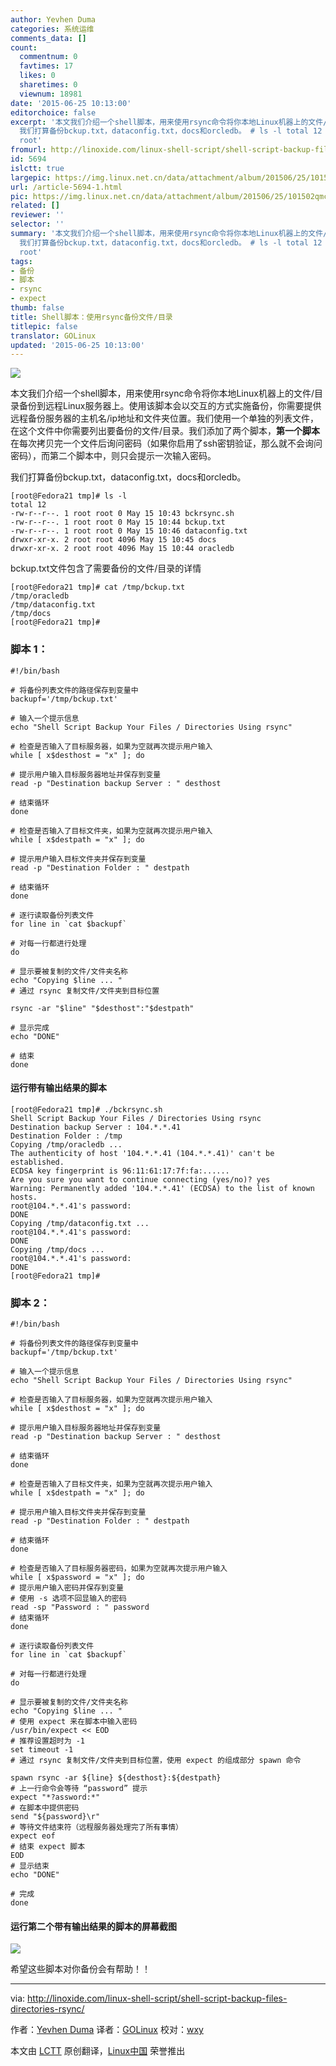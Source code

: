 ```yaml
---
author: Yevhen Duma
categories: 系统运维
comments_data: []
count:
  commentnum: 0
  favtimes: 17
  likes: 0
  sharetimes: 0
  viewnum: 18981
date: '2015-06-25 10:13:00'
editorchoice: false
excerpt: '本文我们介绍一个shell脚本，用来使用rsync命令将你本地Linux机器上的文件/目录备份到远程Linux服务器上。使用该脚本会以交互的方式实施备份，你需要提供远程备份服务器的主机名/ip地址和文件夹位置。我们使用一个单独的列表文件，在这个文件中你需要列出要备份的文件/目录。我们添加了两个脚本，第一个脚本在每次拷贝完一个文件后询问密码（如果你启用了ssh密钥验证，那么就不会询问密码），而第二个脚本中，则只会提示一次输入密码。
  我们打算备份bckup.txt，dataconfig.txt，docs和orcledb。 # ls -l total 12 -rw-r--r--. 1 root
  root'
fromurl: http://linoxide.com/linux-shell-script/shell-script-backup-files-directories-rsync/
id: 5694
islctt: true
largepic: https://img.linux.net.cn/data/attachment/album/201506/25/101502qmc0s2og00rm20q0.png
url: /article-5694-1.html
pic: https://img.linux.net.cn/data/attachment/album/201506/25/101502qmc0s2og00rm20q0.png.thumb.jpg
related: []
reviewer: ''
selector: ''
summary: '本文我们介绍一个shell脚本，用来使用rsync命令将你本地Linux机器上的文件/目录备份到远程Linux服务器上。使用该脚本会以交互的方式实施备份，你需要提供远程备份服务器的主机名/ip地址和文件夹位置。我们使用一个单独的列表文件，在这个文件中你需要列出要备份的文件/目录。我们添加了两个脚本，第一个脚本在每次拷贝完一个文件后询问密码（如果你启用了ssh密钥验证，那么就不会询问密码），而第二个脚本中，则只会提示一次输入密码。
  我们打算备份bckup.txt，dataconfig.txt，docs和orcledb。 # ls -l total 12 -rw-r--r--. 1 root
  root'
tags:
- 备份
- 脚本
- rsync
- expect
thumb: false
title: Shell脚本：使用rsync备份文件/目录
titlepic: false
translator: GOLinux
updated: '2015-06-25 10:13:00'
---
```


![](/data/attachment/album/201506/25/101502qmc0s2og00rm20q0.png)


本文我们介绍一个shell脚本，用来使用rsync命令将你本地Linux机器上的文件/目录备份到远程Linux服务器上。使用该脚本会以交互的方式实施备份，你需要提供远程备份服务器的主机名/ip地址和文件夹位置。我们使用一个单独的列表文件，在这个文件中你需要列出要备份的文件/目录。我们添加了两个脚本，**第一个脚本**在每次拷贝完一个文件后询问密码（如果你启用了ssh密钥验证，那么就不会询问密码），而第二个脚本中，则只会提示一次输入密码。


我们打算备份bckup.txt，dataconfig.txt，docs和orcledb。



```
[root@Fedora21 tmp]# ls -l
total 12
-rw-r--r--. 1 root root 0 May 15 10:43 bckrsync.sh
-rw-r--r--. 1 root root 0 May 15 10:44 bckup.txt
-rw-r--r--. 1 root root 0 May 15 10:46 dataconfig.txt
drwxr-xr-x. 2 root root 4096 May 15 10:45 docs
drwxr-xr-x. 2 root root 4096 May 15 10:44 oracledb

```

bckup.txt文件包含了需要备份的文件/目录的详情



```
[root@Fedora21 tmp]# cat /tmp/bckup.txt
/tmp/oracledb
/tmp/dataconfig.txt
/tmp/docs
[root@Fedora21 tmp]#

```

### 脚本 1：



```
#!/bin/bash

# 将备份列表文件的路径保存到变量中
backupf='/tmp/bckup.txt'

# 输入一个提示信息
echo "Shell Script Backup Your Files / Directories Using rsync"

# 检查是否输入了目标服务器，如果为空就再次提示用户输入
while [ x$desthost = "x" ]; do

# 提示用户输入目标服务器地址并保存到变量
read -p "Destination backup Server : " desthost

# 结束循环
done

# 检查是否输入了目标文件夹，如果为空就再次提示用户输入
while [ x$destpath = "x" ]; do

# 提示用户输入目标文件夹并保存到变量
read -p "Destination Folder : " destpath

# 结束循环
done

# 逐行读取备份列表文件
for line in `cat $backupf`

# 对每一行都进行处理
do

# 显示要被复制的文件/文件夹名称
echo "Copying $line ... "
# 通过 rsync 复制文件/文件夹到目标位置

rsync -ar "$line" "$desthost":"$destpath"

# 显示完成
echo "DONE"

# 结束
done

```

#### 运行带有输出结果的脚本



```
[root@Fedora21 tmp]# ./bckrsync.sh
Shell Script Backup Your Files / Directories Using rsync
Destination backup Server : 104.*.*.41
Destination Folder : /tmp
Copying /tmp/oracledb ...
The authenticity of host '104.*.*.41 (104.*.*.41)' can't be established.
ECDSA key fingerprint is 96:11:61:17:7f:fa:......
Are you sure you want to continue connecting (yes/no)? yes
Warning: Permanently added '104.*.*.41' (ECDSA) to the list of known hosts.
root@104.*.*.41's password:
DONE
Copying /tmp/dataconfig.txt ...
root@104.*.*.41's password:
DONE
Copying /tmp/docs ...
root@104.*.*.41's password:
DONE
[root@Fedora21 tmp]#

```

### 脚本 2：



```
#!/bin/bash

# 将备份列表文件的路径保存到变量中
backupf='/tmp/bckup.txt'

# 输入一个提示信息
echo "Shell Script Backup Your Files / Directories Using rsync"

# 检查是否输入了目标服务器，如果为空就再次提示用户输入
while [ x$desthost = "x" ]; do

# 提示用户输入目标服务器地址并保存到变量
read -p "Destination backup Server : " desthost

# 结束循环
done

# 检查是否输入了目标文件夹，如果为空就再次提示用户输入
while [ x$destpath = "x" ]; do

# 提示用户输入目标文件夹并保存到变量
read -p "Destination Folder : " destpath

# 结束循环
done

# 检查是否输入了目标服务器密码，如果为空就再次提示用户输入
while [ x$password = "x" ]; do
# 提示用户输入密码并保存到变量
# 使用 -s 选项不回显输入的密码
read -sp "Password : " password
# 结束循环
done

# 逐行读取备份列表文件
for line in `cat $backupf`

# 对每一行都进行处理
do

# 显示要被复制的文件/文件夹名称
echo "Copying $line ... "
# 使用 expect 来在脚本中输入密码
/usr/bin/expect << EOD
# 推荐设置超时为 -1 
set timeout -1
# 通过 rsync 复制文件/文件夹到目标位置，使用 expect 的组成部分 spawn 命令

spawn rsync -ar ${line} ${desthost}:${destpath}
# 上一行命令会等待 “password” 提示
expect "*?assword:*"
# 在脚本中提供密码
send "${password}\r"
# 等待文件结束符（远程服务器处理完了所有事情）
expect eof
# 结束 expect 脚本
EOD
# 显示结束
echo "DONE"

# 完成
done

```

#### 运行第二个带有输出结果的脚本的屏幕截图


![](/data/attachment/album/201506/25/101538i78tldd3pclt7l5p.png)


希望这些脚本对你备份会有帮助！！




---


via: <http://linoxide.com/linux-shell-script/shell-script-backup-files-directories-rsync/>


作者：[Yevhen Duma](http://linoxide.com/author/yevhend/) 译者：[GOLinux](https://github.com/GOLinux) 校对：[wxy](https://github.com/wxy)


本文由 [LCTT](https://github.com/LCTT/TranslateProject) 原创翻译，[Linux中国](https://linux.cn/) 荣誉推出